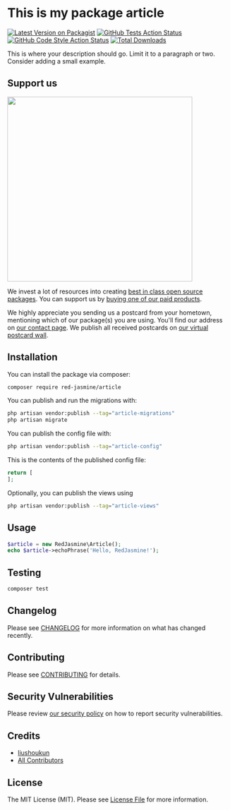 # This is my package article

[![Latest Version on Packagist](https://img.shields.io/packagist/v/red-jasmine/article.svg?style=flat-square)](https://packagist.org/packages/red-jasmine/article)
[![GitHub Tests Action Status](https://img.shields.io/github/actions/workflow/status/red-jasmine/article/run-tests.yml?branch=main&label=tests&style=flat-square)](https://github.com/red-jasmine/article/actions?query=workflow%3Arun-tests+branch%3Amain)
[![GitHub Code Style Action Status](https://img.shields.io/github/actions/workflow/status/red-jasmine/article/fix-php-code-style-issues.yml?branch=main&label=code%20style&style=flat-square)](https://github.com/red-jasmine/article/actions?query=workflow%3A"Fix+PHP+code+style+issues"+branch%3Amain)
[![Total Downloads](https://img.shields.io/packagist/dt/red-jasmine/article.svg?style=flat-square)](https://packagist.org/packages/red-jasmine/article)

This is where your description should go. Limit it to a paragraph or two. Consider adding a small example.

## Support us

[<img src="https://github-ads.s3.eu-central-1.amazonaws.com/article.jpg?t=1" width="419px" />](https://spatie.be/github-ad-click/article)

We invest a lot of resources into creating [best in class open source packages](https://spatie.be/open-source). You can support us by [buying one of our paid products](https://spatie.be/open-source/support-us).

We highly appreciate you sending us a postcard from your hometown, mentioning which of our package(s) you are using. You'll find our address on [our contact page](https://spatie.be/about-us). We publish all received postcards on [our virtual postcard wall](https://spatie.be/open-source/postcards).

## Installation

You can install the package via composer:

```bash
composer require red-jasmine/article
```

You can publish and run the migrations with:

```bash
php artisan vendor:publish --tag="article-migrations"
php artisan migrate
```

You can publish the config file with:

```bash
php artisan vendor:publish --tag="article-config"
```

This is the contents of the published config file:

```php
return [
];
```

Optionally, you can publish the views using

```bash
php artisan vendor:publish --tag="article-views"
```

## Usage

```php
$article = new RedJasmine\Article();
echo $article->echoPhrase('Hello, RedJasmine!');
```

## Testing

```bash
composer test
```

## Changelog

Please see [CHANGELOG](CHANGELOG.md) for more information on what has changed recently.

## Contributing

Please see [CONTRIBUTING](CONTRIBUTING.md) for details.

## Security Vulnerabilities

Please review [our security policy](../../security/policy) on how to report security vulnerabilities.

## Credits

- [liushoukun](https://github.com/red-jasmine)
- [All Contributors](../../contributors)

## License

The MIT License (MIT). Please see [License File](LICENSE.md) for more information.
